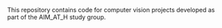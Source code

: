 This repository contains code for computer vision projects developed as part of the AIM_AT_H study group.
